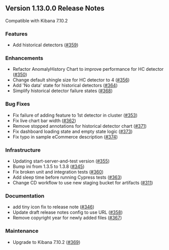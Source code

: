 ## Version 1.13.0.0 Release Notes

Compatible with Kibana 7.10.2

### Features

- Add historical detectors ([#359](https://github.com/opendistro-for-elasticsearch/anomaly-detection-kibana-plugin/pull/359))

### Enhancements

- Refactor AnomalyHistory Chart to improve performance for HC detector ([#350](https://github.com/opendistro-for-elasticsearch/anomaly-detection-kibana-plugin/pull/350))
- Change default shingle size for HC detector to 4 ([#356](https://github.com/opendistro-for-elasticsearch/anomaly-detection-kibana-plugin/pull/356))
- Add 'No data' state for historical detectors ([#364](https://github.com/opendistro-for-elasticsearch/anomaly-detection-kibana-plugin/pull/364))
- Simplify historical detector failure states ([#368](https://github.com/opendistro-for-elasticsearch/anomaly-detection-kibana-plugin/pull/368))

### Bug Fixes

- Fix failure of adding feature to 1st detector in cluster ([#353](https://github.com/opendistro-for-elasticsearch/anomaly-detection-kibana-plugin/pull/353))
- Fix live chart bar width ([#362](https://github.com/opendistro-for-elasticsearch/anomaly-detection-kibana-plugin/pull/362))
- Remove stopped annotations for historical detector chart ([#371](https://github.com/opendistro-for-elasticsearch/anomaly-detection-kibana-plugin/pull/371))
- Fix dashboard loading state and empty state logic ([#373](https://github.com/opendistro-for-elasticsearch/anomaly-detection-kibana-plugin/pull/373))
- Fix typo in sample eCommerce description ([#374](https://github.com/opendistro-for-elasticsearch/anomaly-detection-kibana-plugin/pull/374))

### Infrastructure

- Updating start-server-and-test version ([#355](https://github.com/opendistro-for-elasticsearch/anomaly-detection-kibana-plugin/pull/355))
- Bump ini from 1.3.5 to 1.3.8 ([#345](https://github.com/opendistro-for-elasticsearch/anomaly-detection-kibana-plugin/pull/345))
- Fix broken unit and integration tests ([#360](https://github.com/opendistro-for-elasticsearch/anomaly-detection-kibana-plugin/pull/360))
- Add sleep time before running Cypress tests ([#363](https://github.com/opendistro-for-elasticsearch/anomaly-detection-kibana-plugin/pull/363))
- Change CD workflow to use new staging bucket for artifacts ([#311](https://github.com/opendistro-for-elasticsearch/anomaly-detection-kibana-plugin/pull/311))

### Documentation

- add tiny icon fix to release note ([#346](https://github.com/opendistro-for-elasticsearch/anomaly-detection-kibana-plugin/pull/346))
- Update draft release notes config to use URL ([#358](https://github.com/opendistro-for-elasticsearch/anomaly-detection-kibana-plugin/pull/358))
- Remove copyright year for newly added files ([#367](https://github.com/opendistro-for-elasticsearch/anomaly-detection-kibana-plugin/pull/367))

### Maintenance

- Upgrade to Kibana 7.10.2 ([#369](https://github.com/opendistro-for-elasticsearch/anomaly-detection-kibana-plugin/pull/369))
